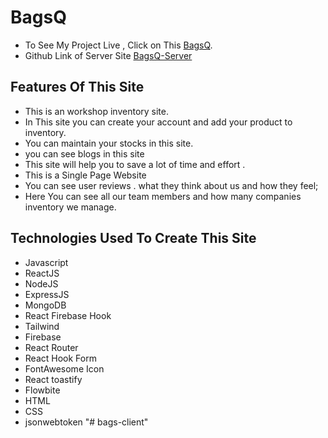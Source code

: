 # BagsQ

- To See My Project Live , Click on This [BagsQ](https://bagsq12.web.app).
- Github Link of Server Site [BagsQ-Server](https://github.com/ProgrammingHeroWC4/warehouse-management-server-side-emonmorol)

## Features Of This Site

- This is an workshop inventory site.
- In This site you can create your account and add your product to inventory.
- You can maintain your stocks in this site.
- you can see blogs in this site
- This site will help you to save a lot of time and effort .
- This is a Single Page Website
- You can see user reviews . what they think about us and how they feel;
- Here You can see all our team members and how many companies inventory we manage.

## Technologies Used To Create This Site

- Javascript
- ReactJS
- NodeJS
- ExpressJS
- MongoDB
- React Firebase Hook
- Tailwind
- Firebase
- React Router
- React Hook Form
- FontAwesome Icon
- React toastify
- Flowbite
- HTML
- CSS
- jsonwebtoken
"# bags-client" 
